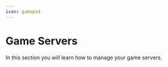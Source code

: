 ```yaml
---
icon: gamepad
---
```

# Game Servers

In this section you will learn how to manage your game servers.
